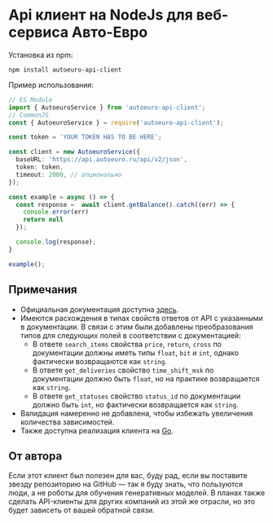 # Api клиент на NodeJs для веб-сервиса Авто-Евро

Установка из npm:
```shell
npm install autoeuro-api-client
```

Пример использования:
```ts --пример использования
// ES Module
import { AutoeuroService } from 'autoeuro-api-client';
// CommonJS
const { AutoeuroService } = require('autoeuro-api-client');

const token = 'YOUR TOKEN HAS TO BE HERE';

const client = new AutoeuroService({
  baseURL: 'https://api.autoeuro.ru/api/v2/json',
  token: token,
  timeout: 2000, // опционально
});

const example = async () => {
  const response =  await client.getBalance().catch((err) => {
    console.error(err)
    return null
  });

  console.log(response);
}

example();
```

## Примечания
- Официальная документация доступна [здесь](https://api.autoeuro.ru/doc/v2).
- Имеются расхождения в типах свойств ответов от API с указанными в документации. В связи с этим были добавлены преобразования типов для следующих полей в соответствии с документацией:
  - В ответе `search_items` свойства `price`, `return`, `cross` по документации должны иметь типы `float`, `bit` и `int`, однако фактически возвращаются как `string`.
  - В ответе `get_deliveries` свойство `time_shift_msk` по документации должно быть `float`, но на практике возвращается как `string`.
  - В ответе `get_statuses` свойство `status_id` по документации должно быть `int`, но фактически возвращается как `string`.
- Валидация намеренно не добавлена, чтобы избежать увеличения количества зависимостей.
- Также доступна реализация клиента на [Go](https://github.com/LX4777/autoeuro-go-api-client).

## От автора
Если этот клиент был полезен для вас, буду рад, если вы поставите звезду репозиторию на GitHub — так я буду знать, что пользуются люди, а не роботы для обучения генеративных моделей. В планах также сделать API-клиенты для других компаний из этой же отрасли, но это будет зависеть от вашей обратной связи.
